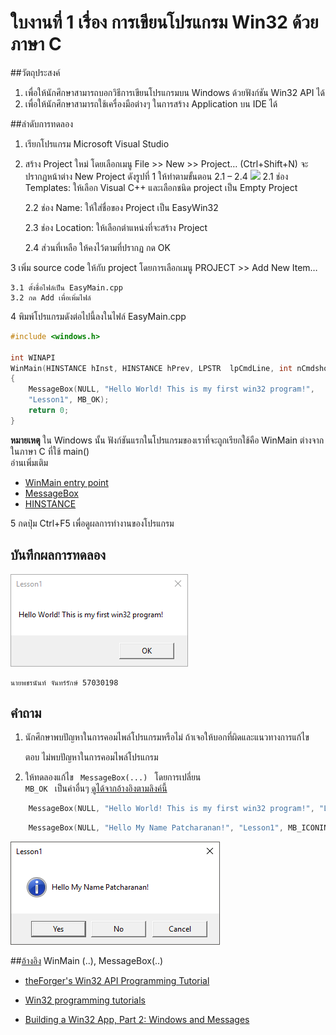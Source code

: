 # ใบงานที่ 1 เรื่อง การเขียนโปรแกรม Win32 ด้วยภาษา C
##วัตถุประสงค์

1. เพื่อให้นักศึกษาสามารถบอกวิธีการเขียนโปรแกรมบน Windows ด้วยฟังก์ชัน Win32 API ได้
2. เพื่อให้นักศึกษาสามารถใช้เครื่องมือต่างๆ ในการสร้าง Application บน IDE ได้

##ลำดับการทดลอง

1. เรียกโปรแกรม Microsoft Visual Studio 
2. สร้าง Project ใหม่  โดยเลือกเมนู File >> New >> Project… (Ctrl+Shift+N) จะปรากฏหน้าต่าง New Project ดังรูปที่ 1 ให้ทำตามขั้นตอน 2.1 – 2.4
![](https://github.com/Desktop-Programming-Lab-2559/LAB-01/blob/master/imgs/pic1.png)
    2.1 ช่อง Templates: ให้เลือก Visual C++ และเลือกชนิด project เป็น Empty Project

    2.2 ช่อง Name: ให้ใส่ชื่อของ Project เป็น EasyWin32

    2.3 ช่อง Location: ให้เลือกตำแหน่งที่จะสร้าง Project

    2.4 ส่วนที่เหลือ ให้คงไว้ตามที่ปรากฏ กด OK 

3 เพิ่ม source code ให้กับ project โดยการเลือกเมนู PROJECT >> Add New Item…
   
    3.1 ตั้งชื่อไฟล์เป็น EasyMain.cpp
    3.2 กด Add เพื่อเพิ่มไฟล์


4 พิมพ์โปรแกรมดังต่อไปนี้ลงในไฟล์ EasyMain.cpp
 
```c 
#include <windows.h>

int WINAPI
WinMain(HINSTANCE hInst, HINSTANCE hPrev, LPSTR  lpCmdLine, int nCmdshow)
{
    MessageBox(NULL, "Hello World! This is my first win32 program!",
	"Lesson1", MB_OK);
    return 0;
}
```

**หมายเหตุ**
ใน Windows นั้น ฟังก์ชันแรกในโปรแกรมของเราที่จะถูกเรียกใช้คือ WinMain ต่างจากในภาษา C ที่ใช้ main()<br>
อ่านเพิ่มเติม 
* [WinMain entry point](https://msdn.microsoft.com/en-us/library/windows/desktop/ms633559(v=vs.85).aspx)
* [MessageBox](https://msdn.microsoft.com/en-us/library/windows/desktop/ms645505(v=vs.85).aspx)
* [HINSTANCE](https://msdn.microsoft.com/en-us/library/windows/desktop/aa383751(v=vs.85).aspx)

5 กดปุ่ม Ctrl+F5 เพื่อดูผลการทำงานของโปรแกรม

## บันทึกผลการทดลอง

![](https://raw.githubusercontent.com/Patcharanan/LAB-01/master/imgs/1.PNG)
```
นายพชรนันท์ จันทร์รักษ์ 57030198
```
## คำถาม 
 1. นักศึกษาพบปัญหาในการคอมไพล์โปรแกรมหรือไม่ ถ้าเจอให้บอกที่ผิดและแนวทางการแก้ไข

    ตอบ ไม่พบปัญหาในการคอมไพล์โปรแกรม

 2. ให้ทดลองแก้ไข <code> MessageBox(...) </code> โดยการเปลี่ยน <code> MB_OK </code> เป็นค่าอื่นๆ [ดูได้จากอ้างอิงตามลิงค์นี้](https://github.com/Desktop-Programming-Lab-2559/LAB-01/blob/master/message-box.md)

```c 
 	MessageBox(NULL, "Hello World! This is my first win32 program!", "Lesson1", MB_OK);
```
```c
	MessageBox(NULL, "Hello My Name Patcharanan!", "Lesson1", MB_ICONINFORMATION | MB_YESNOCANCEL);
```
![](https://github.com/Patcharanan/LAB-01/blob/master/imgs/2.PNG?raw=true)

##[อ้างอิง](https://github.com/Desktop-Programming-Lab-2559/LAB-01/wiki/References)
WinMain (..), MessageBox(..) 
 
* [theForger's Win32 API Programming Tutorial](http://www.winprog.org/tutorial/start.html)
* [Win32 programming tutorials](http://www.win32developer.com/tutorial.shtm)

* [Building a Win32 App, Part 2: Windows and Messages](https://www.codementor.io/c_plus_plus/tutorial/build-win32-api-app-windows-messages-c-cpp-visual-studio)
